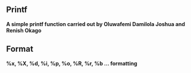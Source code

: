 ## Printf

****A simple printf function carried out by Oluwafemi Damilola Joshua and Renish Okago****

## Format

****%x, %X, %d, %i, %p, %o, %R, %r, %b ... formatting****
